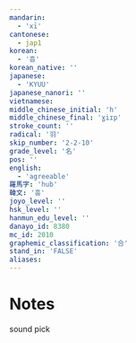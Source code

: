 ```yaml
---
mandarin:
  - 'xī'
cantonese:
  - jap1
korean:
  - '흡'
korean_native: ''
japanese:
  - 'KYUU'
japanese_nanori: ''
vietnamese:
middle_chinese_initial: 'h'
middle_chinese_final: 'ɣiɪp'
stroke_count: ''
radical: '羽'
skip_number: '2-2-10'
grade_level: '名'
pos: ''
english:
  - 'agreeable'
羅馬字: 'hub'
韓文: '훕'
joyo_level: ''
hsk_level: ''
hanmun_edu_level: ''
danayo_id: 8380
mc_id: 2010
graphemic_classification: '合'
stand_in: 'FALSE'
aliases:
---
```


# Notes
sound pick
